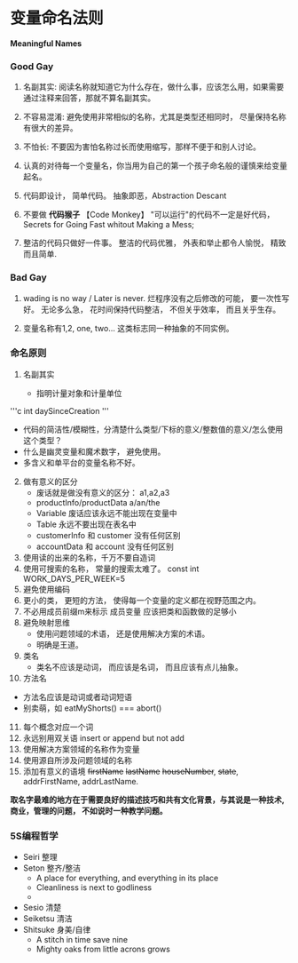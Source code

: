 # 变量命名法则

 **Meaningful Names**


### Good Gay

1. 名副其实: 阅读名称就知道它为什么存在，做什么事，应该怎么用，如果需要通过注释来回答，那就不算名副其实。

2. 不容易混淆: 避免使用非常相似的名称，尤其是类型还相同时， 尽量保持名称有很大的差异。

3. 不怕长: 不要因为害怕名称过长而使用缩写，那样不便于和别人讨论。

4. 认真的对待每一个变量名，你当用为自己的第一个孩子命名般的谨慎来给变量起名。 

5. 代码即设计， 简单代码。 抽象即恶，Abstraction Descant

6. 不要做 **代码猴子** 【Code Monkey】 "可以运行"的代码不一定是好代码， Secrets for Going Fast whitout Making a Mess;

7. 整洁的代码只做好一件事。 整洁的代码优雅， 外表和举止都令人愉悦， 精致而且简单.

### Bad Gay

1. wading is no way / Later is never.  烂程序没有之后修改的可能， 要一次性写好。 无论多么急， 花时间保持代码整洁， 不但关乎效率， 而且关乎生存。

2. 变量名称有1,2, one, two... 这类标志同一种抽象的不同实例。

### 命名原则

1. 名副其实

   - 指明计量对象和计量单位

'''c
int daySinceCreation
'''

   - 代码的简洁性/模糊性，分清楚什么类型/下标的意义/整数值的意义/怎么使用这个类型？ 
   - 什么是幽灵变量和魔术数字， 避免使用。
   - 多含义和单平台的变量名称不好。

2. 做有意义的区分
   - 废话就是做没有意义的区分： a1,a2,a3
   - productInfo/productData  a/an/the
   - Variable 废话应该永远不能出现在变量中
   - Table 永远不要出现在表名中
   - customerInfo 和 customer 没有任何区别
   - accountData 和 account 没有任何区别
3. 使用读的出来的名称，千万不要自造词
4. 使用可搜索的名称， 常量的搜索太难了。 const int WORK_DAYS_PER_WEEK=5
5. 避免使用编码
6. 更小的类， 更短的方法， 使得每一个变量的定义都在视野范围之内。
7. 不必用成员前缀m来标示 成员变量 应该把类和函数做的足够小
8. 避免映射思维
   - 使用问题领域的术语， 还是使用解决方案的术语。
   - 明确是王道。
9. 类名
   - 类名不应该是动词， 而应该是名词， 而且应该有点儿抽象。
10. 方法名
   - 方法名应该是动词或者动词短语
   - 别卖萌，如 eatMyShorts() === abort()
11. 每个概念对应一个词
12. 永远别用双关语 insert or append but not add
13. 使用解决方案领域的名称作为变量
14. 使用源自所涉及问题领域的名称
15. 添加有意义的语境 ~~firstName~~ ~~lastName~~ ~~houseNumber~~, ~~state~~,  addrFirstName, addrLastName.

**取名字最难的地方在于需要良好的描述技巧和共有文化背景，与其说是一种技术,商业，管理的问题， 不如说时一种教学问题。**

### 5S编程哲学

 - Seiri        整理
 - Seton        整齐/整洁   
    - A place for everything, and everything in its place
    - Cleanliness is next to godliness
    -  
 - Sesio        清楚
 - Seiketsu     清洁
 - Shitsuke     身美/自律
    - A stitch in time save nine
    - Mighty oaks from little acrons grows
